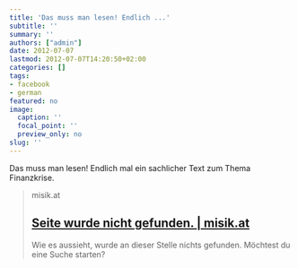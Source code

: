 ```yaml
---
title: 'Das muss man lesen! Endlich ...'
subtitle: ''
summary: ''
authors: ["admin"]
date: 2012-07-07
lastmod: 2012-07-07T14:20:50+02:00
categories: []
tags:
- facebook
- german
featured: no
image:
  caption: ''
  focal_point: ''
  preview_only: no
slug: ''
---
```

Das muss man lesen! Endlich mal ein sachlicher Text zum Thema Finanzkrise.
> misik.at
> ## [Seite wurde nicht gefunden. | misik.at](http://www.misik.at/texte-aus-dem-falter-wien/das-vertrauen-der-markte-und-andere-mythen.php)
>
>Wie es aussieht, wurde an dieser Stelle nichts gefunden. Möchtest du eine Suche starten?


